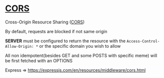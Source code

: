 # [CORS](https://developer.mozilla.org/en-US/docs/Web/HTTP/CORS)

Cross-Origin Resource Sharing ([CORS](https://developer.mozilla.org/en-US/docs/Glossary/CORS))

By default, requests are blocked if not same origin

**SERVER** must be configured to return the resource with the `Access-Control-Allow-Origin: *`  or the specific domain you wish to allow

All non idempotent(besides GET and some POSTS with specific meme) will be first fetched with an OPTIONS 

Express => https://expressjs.com/en/resources/middleware/cors.html

